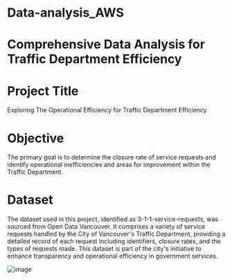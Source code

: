 # **Data-analysis_AWS**
# Comprehensive Data Analysis for Traffic Department Efficiency
# Project Title
 Exploring The Operational Efficiency for Traffic Department Efficiency

# Objective

The primary goal is to determine the closure rate of service requests and identify operational inefficiencies and areas for improvement within the Traffic Department.



   # Dataset
   The dataset used in this project, identified as 3-1-1-service-requests, was sourced from Open Data Vancouver. It comprises a variety of service requests handled by the City of Vancouver's Traffic Department, providing a detailed record of each request including identifiers, closure rates, and the types of requests made. This dataset is part of the city's initiative to enhance transparency and operational efficiency in government services.



![image](https://github.com/user-attachments/assets/15f8b99f-2280-490c-b594-966f76e00c5f)
